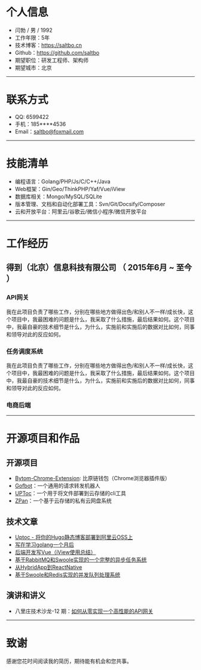 # 个人信息

 - 闫勃 / 男 / 1992 
 - 工作年限：5年
 - 技术博客：https://saltbo.cn
 - Github：https://github.com/saltbo
 - 期望职位：研发工程师、架构师
 - 期望城市：北京

---
# 联系方式

- QQ:  6599422
- 手机：185****4536
- Email：saltbo@foxmail.com

---
# 技能清单

- 编程语言：Golang/PHP/Js/C/C++/Java
- Web框架：Gin/Geo/ThinkPHP/Yaf/Vue/iView
- 数据库相关：Mongo/MySQL/SQLite
- 版本管理、文档和自动化部署工具：Svn/Git/Docsify/Composer
- 云和开放平台：阿里云/谷歌云/微信小程序/微信开放平台

---
# 工作经历

## 得到（北京）信息科技有限公司 （ 2015年6月 ~ 至今 ）

### API网关 
我在此项目负责了哪些工作，分别在哪些地方做得出色/和别人不一样/成长快，这个项目中，我最困难的问题是什么，我采取了什么措施，最后结果如何。这个项目中，我最自豪的技术细节是什么，为什么，实施前和实施后的数据对比如何，同事和领导对此的反应如何。

### 任务调度系统
我在此项目负责了哪些工作，分别在哪些地方做得出色/和别人不一样/成长快，这个项目中，我最困难的问题是什么，我采取了什么措施，最后结果如何。这个项目中，我最自豪的技术细节是什么，为什么，实施前和实施后的数据对比如何，同事和领导对此的反应如何。

### 电商后端


---
# 开源项目和作品

## 开源项目
 - [Bytom-Chrome-Extension](https://github.com/Bytom-Community/Bytom-Chrome-Extension):  比原链钱包（Chrome浏览器插件版）
 - [Gofbot](https://github.com/saltbo/gofbot)：一个通用的请求转发机器人
 - [UPToc](http://github.com/saltbo/uptoc)：一个用于将文件部署到云存储的cli工具
 - [ZPan](http://github.com/saltbo/zpan)：一个基于云存储的私有云网盘系统

## 技术文章
- [Uptoc - 将你的Hugo静态博客部署到阿里云OSS上](http://saltbo.cn/post/hugo-uptoc-oss.html)
- [写在学习golang一个月后](https://www.jianshu.com/p/85cff688d02b)
- [后端开发写Vue（iView使用总结）](https://www.jianshu.com/p/816a77997b25)
- [基于RabbitMQ和Swoole实现的一个完整的异步任务系统](https://www.jianshu.com/p/91873a500296)
- [从HybridApp到ReactNative](https://www.jianshu.com/p/04593766df5e)
- [基于Swoole和Redis实现的并发队列处理系统](https://www.jianshu.com/p/54ffd360454f)

## 演讲和讲义
 - 八里庄技术沙龙-12 期：[如何从零实现一个高性能的API网关](https://blog.luojilab.com/2019/08/14/dd-technical/ddgw/)

---
# 致谢

感谢您花时间阅读我的简历，期待能有机会和您共事。
